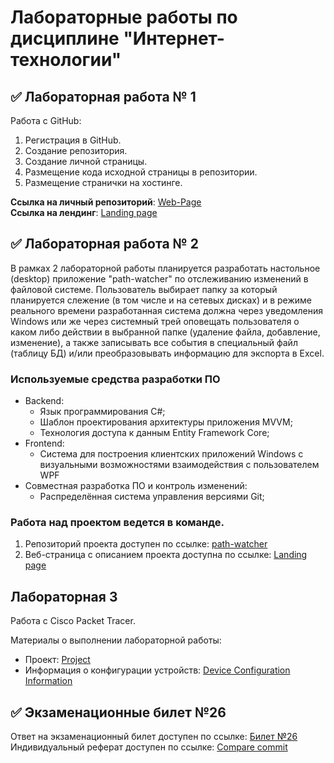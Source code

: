 # Лабораторные работы по дисциплине "Интернет-технологии"

## ✅ Лабораторная работа № 1

Работа с GitHub: 
1. Регистрация в GitHub.
2. Создание репозитория.
3. Создание личной страницы.
4. Размещение кода исходной страницы в репозитории.
5. Размещение странички на хостинге.

**Ссылка на личный репозиторий**: [Web-Page](https://github.com/ByKaS12/inet2022_Bykov/) <br>
**Ссылка на лендинг**: [Landing page](https://github.com/ByKaS12/inet2022_Bykov/) <br>

## ✅ Лабораторная работа № 2

В рамках 2 лабораторной работы планируется разработать настольное (desktop) приложение "path-watcher" по отслеживанию изменений в файловой системе. Пользователь выбирает папку за который планируется слежение (в том числе и на сетевых дисках) и в режиме реального времени разработанная система должна через уведомления Windows или же через системный трей оповещать пользователя о каком либо действии в выбранной папке (удаление файла, добавление, изменение), а также записывать все события в специальный файл (таблицу БД) и/или преобразовывать информацию для экспорта в Excel.

### Используемые средства разработки ПО

* Backend:
   + Язык программирования С#;
   + Шаблон проектирования архитектуры приложения MVVM;
   + Технология доступа к данным Entity Framework Core;
* Frontend:
   + Cистема для построения клиентских приложений Windows с визуальными возможностями взаимодействия с пользователем WPF
* Совместная разработка ПО и контроль изменений:
   + Распределённая система управления версиями Git;

### Работа над проектом ведется в команде.
1. Репозиторий проекта доступен по ссылке: [path-watcher](https://github.com/ByKaS12/path-watcher)
2. Веб-страница с описанием проекта доступна по ссылке: [Landing page](https://trickster22.github.io/)
## Лабораторная 3

Работа с Сisco Packet Tracer.

Материалы о выполнении лабораторной работы:
* Проект: [Project](https://github.com/ByKaS12/inet2022_Bykov/blob/main/Сценарий%20CPT.pka)
* Информация о конфигурации устройств: [Device Configuration Information](https://github.com/ByKaS12/inet2022_Bykov/blob/main/Отчет.pdf)

## ✅ Экзаменационные билет №26

Ответ на экзаменационный билет доступен по ссылке:
[Билет №26](https://github.com/stankin/inet-2022/wiki/exam26) <br>
Индивидуальный реферат доступен по ссылке: [Compare commit](https://github.com/stankin/inet-2022/wiki/exam26/_compare/e7b4d24f4f04e535ca4bb0d3f8a6649fa778fea4...00d8e098dafa9a9e6ef6b2956030b754cb43bda4#) <br>

